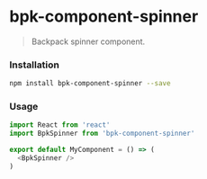 # bpk-component-spinner

> Backpack spinner component.

### Installation

```sh
npm install bpk-component-spinner --save
```

### Usage

```js
import React from 'react'
import BpkSpinner from 'bpk-component-spinner'

export default MyComponent = () => (
  <BpkSpinner />
)
```

